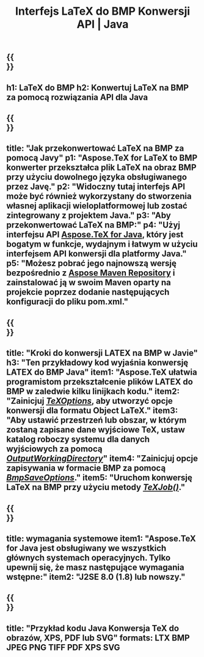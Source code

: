 ﻿---
translation: true
template: /_templates/_conversion-child-java.md
title: Interfejs LaTeX do BMP Konwersji API | Java
description: Funkcjonalność konwersji LaTeX na BMP. Zintegruj tę lokalną bibliotekę Java ze swoim projektem lub użyj aplikacji wieloplatformowych, aby przekonwertować LaTeX na BMP.
keywords: latex do bmp api java, integracja latex2bmp
url: /java/conversion/latex-to-bmp/
family: tex
platformtag: java
feature: conversion
informat: LATEX
outformat: BMP
otherformats: XPS JPEG PDF TIFF
---

{{<section banner>}}
---
h1: LaTeX do BMP
h2: Konwertuj LaTeX na BMP za pomocą rozwiązania API dla Java
---

{{<section overview>}}
---
title: "Jak przekonwertować LaTeX na BMP za pomocą Javy"
p1: "Aspose.TeX for LaTeX to BMP konwerter przekształca plik LaTeX na obraz BMP przy użyciu dowolnego języka obsługiwanego przez Javę."
p2: "Widoczny tutaj interfejs API może być również wykorzystany do stworzenia własnej aplikacji wieloplatformowej lub zostać zintegrowany z projektem Java."
p3: "Aby przekonwertować LaTeX na BMP:"
p4: "Użyj interfejsu API [Aspose.TeX for Java](https://products.aspose.com/tex/java), który jest bogatym w funkcje, wydajnym i łatwym w użyciu interfejsem API konwersji dla platformy Java."
p5: "Możesz pobrać jego najnowszą wersję bezpośrednio z [Aspose Maven Repository](https://repository.aspose.com/tex/) i zainstalować ją w swoim Maven oparty na projekcie poprzez dodanie następujących konfiguracji do pliku pom.xml."
---

{{<section feature1>}}
---
title: "Kroki do konwersji LATEX na BMP w Javie"
h3: "Ten przykładowy kod wyjaśnia konwersję LATEX do BMP Java"
item1: "Aspose.TeX ułatwia programistom przekształcenie plików LATEX do BMP w zaledwie kilku linijkach kodu."
item2: "Zainicjuj [*TeXOptions*](https://reference.aspose.com/tex/java/com.aspose.tex/TeXOptions), aby utworzyć opcje konwersji dla formatu Object LaTeX."
item3: "Aby ustawić przestrzeń lub obszar, w którym zostaną zapisane dane wyjściowe TeX, ustaw katalog roboczy systemu dla danych wyjściowych za pomocą [*OutputWorkingDirectory*](https://reference.aspose.com/tex/java/com.aspose.tex/TeXOptions#getOutputWorkingDirectory--)"
item4: "Zainicjuj opcje zapisywania w formacie BMP za pomocą [*BmpSaveOptions*](https://reference.aspose.com/tex/java/com.aspose.tex.rendering/BmpSaveOptions)."
item5: "Uruchom konwersję LaTeX na BMP przy użyciu metody [*TeXJob()*](https://reference.aspose.com/tex/java/com.aspose.tex/TeXJob)."
---

{{<section feature2>}}
---
title: wymagania systemowe
item1: "Aspose.TeX for Java jest obsługiwany we wszystkich głównych systemach operacyjnych. Tylko upewnij się, że masz następujące wymagania wstępne:"
item2: "J2SE 8.0 (1.8) lub nowszy."
---

{{<section widget>}}
---
title: "Przykład kodu Java Konwersja TeX do obrazów, XPS, PDF lub SVG"
formats: LTX BMP JPEG PNG TIFF PDF XPS SVG
---
